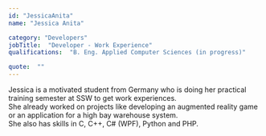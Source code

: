```yaml
---
id: "JessicaAnita"
name: "Jessica Anita"

category: "Developers"
jobTitle:  "Developer - Work Experience"
qualifications:  "B. Eng. Applied Computer Sciences (in progress)"

quote:  ""
---
```


Jessica is a motivated student from Germany who is doing her practical training semester at SSW to get work experiences.  
She already worked on projects like developing an augmented reality game or an application for a high bay warehouse system.  
She also has skills in C, C++, C# (WPF), Python and PHP.  
